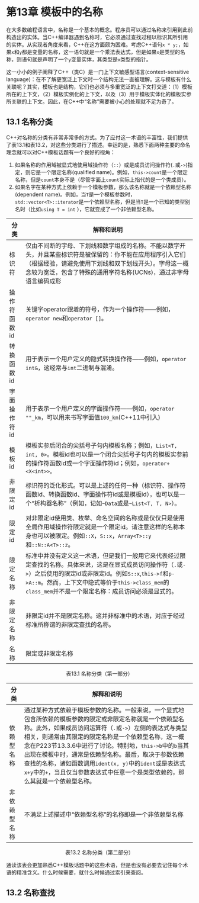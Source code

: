 # 第13章 模板中的名称
在大多数编程语言中，名称是一个基本的概念。程序员可以通过名称来引用到此前构造出的实体。当C++编译器遇到名称时，它必须通过查找过程以标识其所引用的实体。从实现者角度来看，C++在这方面颇为困难。考虑C++语句`x * y;`，如果`x`和`y`都是变量的名称，这一语句就是一个乘法表达式，但是如果`x`是类型的名称，则语句就是声明了一个`y`变量实体，其类型是`x`类型的指针。

这一小小的例子阐释了C++（类C）是一门上下文敏感型语言(context-sensitive language)：在不了解更宽泛上下文时一个结构无法一直被理解。这与模板有什么关联呢？其实，模板也是结构，它们也必须与多重宽泛的上下文打交道：（1）模板所在的上下文，（2）模板实例化的上下文，以及（3）用于模板实体化的模板实参所关联的上下文。因此，在C++中“名称”需要被小心的处理就不足为奇了。

## 13.1 名称分类
C++对名称的分类有非常非常多的方式。为了应付这一术语的丰富性，我们提供了表13.1和表13.2，对这些分类进行了描述。幸运的是，熟悉下面两种主要的命名理念就可以对C++模板话题有一个良好的视角：
1. 如果名称的作用域被显式地使用域操作符（`::`）或是成员访问操作符(`.`或`->`)指定，则它是一个限定名称(qualified name)。例如，`this->count`是一个限定名称，但是`count`本身不是（尽管字面上`count`实际上指代的是一个类成员）。
2. 如果名字在某种方式上依赖于一个模板参数，那么该名称就是一个依赖型名称(dependent name)。例如，当`T`是一个模板参数时，`std::vector<T>::iterator`是一个依赖型名称，但是当`T`是一个已知的类型别名时（比如`using T = int` ），它就变成了一个非依赖型名称。

| 分类 | 解释和说明 |
| - | - |
| 标识符 | 仅由不间断的字母、下划线和数字组成的名称。不能以数字开头，并且某些标识符是被保留的：你不能在应用程序引入它们（根据经验，请避免使用下划线和双下划线开头）。字母这一概念较为宽泛，包含了特殊的通用字符名称(UCNs)，通过非字母语言编码成形 |
| 操作符函数id | 关键字operator跟着的符号，作为一个操作符——例如，`operator new`和`operator []`。|
| 转换函数id | 用于表示一个用户定义的隐式转换操作符——例如，`operator int&`，这经常与`int`二进制与混淆。 |
| 字面操作符id | 用于表示一个用户定义的字面操作符——例如，`operator ""_km`，可以用来书写字面值`100_km`(C++11中引入) |
| 模板id | 模板实参后闭合的尖括号子句内模板名称；例如，`List<T, int, 0>`。模板id也可以是一个闭合尖括号子句内的模板实参前的操作符函数id或一个字面操作符id；例如，`operator+<X<int>>。`|
| 非限定id | 标识符的泛化形式。可以是上述的任何一种（标识符、操作符函数id、转换函数id、字面操作符id或是模板id），也可以是一个“析构器名称”（例如，记如`~Data`或是`~List<T, T, N>`）。 |
| 限定id | 对非限定id使用类、枚举、命名空间的名称或是仅仅只是使用全局作用域操作符限定就是一个限定id。请注意这样的名称本身也可以被限定。例如`::X`，`S::x`，`Array<T>::y`和`::N::A<T>::z`。 |
| 限定名称 | 标准中并没有定义这一术语，但是我们一般用它来代表经过限定查找的名称。具体来说，这是在显式成员访问操作符（`.`或`->`）之后使用的限定id或非限定id。例如`S::x`,`this->f`和`p->A::m`。然而，上下文中隐式等价于`this->class_mem`的`class_mem`并不是一个限定名称：成员访问必须是显式的。|
| 非限定名称 | 非限定id并不是限定名称。这并非标准中的术语，对应于经过标准所称谓的非限定查找的名称。 |
| 名称 | 限定或非限定名称 |
<center>表13.1 名称分类（第一部分）</center>

| 分类 | 解释和说明 |
| - | - |
| 依赖型名称 | 通过某种方式依赖于模板参数的名称。一般来说，一个显式地包含所依赖的模板参数的限定或非限定名称就是一个依赖型名称。此外，如果成员访问运算符（`.`或`->`）左侧的表达式与类型相关，则通常由其限定的限定名称是一个依赖型名称，这一概念在P223节13.3.6中进行了讨论。特别地，`this->b`中的`b`当其出现在模板中时，通常是依赖型名称。最后，取决于参数依赖查找的名称，诸如函数调用`ident(x, y)`中的`ident`或是表达式`x+y`中的`+`，当且仅当参数表达式中任意一个是类型依赖的，那么其就是一个依赖型名称。 |
| 非依赖型名称 | 不满足上述描述中“依赖型名称”的名称即是一个非依赖型名称 |
<center>表13.2 名称分类（第二部分）</center>

通读该表会更加熟悉C++模板话题中的这些术语，但是也没有必要去记住每个术语的精准含义。什么时候需要，就什么时候通过索引来查阅。

## 13.2 名称查找


